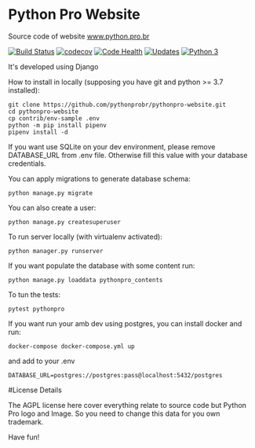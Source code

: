 # Python Pro Website

Source code of website www.python.pro.br

[![Build Status](https://travis-ci.org/pythonprobr/pythonpro-website.svg?branch=master)](https://travis-ci.org/pythonprobr/pythonpro-website)
[![codecov](https://codecov.io/gh/pythonprobr/pythonpro-website/branch/master/graph/badge.svg)](https://codecov.io/gh/pythonprobr/pythonpro-website)
[![Code Health](https://landscape.io/github/pythonprobr/pythonpro-website/master/landscape.svg?style=flat)](https://landscape.io/github/pythonprobr/pythonpro-website/master)
[![Updates](https://pyup.io/repos/github/pythonprobr/pythonpro-website/shield.svg)](https://pyup.io/repos/github/pythonprobr/pythonpro-website/)
[![Python 3](https://pyup.io/repos/github/pythonprobr/pythonpro-website/python-3-shield.svg)](https://pyup.io/repos/github/pythonprobr/pythonpro-website/)


It's developed using Django

How to install in locally (supposing you have git and python >= 3.7 installed):

```console
git clone https://github.com/pythonprobr/pythonpro-website.git
cd pythonpro-website
cp contrib/env-sample .env
python -m pip install pipenv
pipenv install -d
```

If you want use SQLite on your dev environment, please remove DATABASE_URL from .env file.
Otherwise fill this value with your database credentials.

You can apply migrations to generate database schema:

```console
python manage.py migrate
``` 

You can also create a user:

```console
python manage.py createsuperuser
```

To run server locally (with virtualenv activated):

```console
python manager.py runserver
```

If you want populate the database with some content run: 

```console
python manage.py loaddata pythonpro_contents
```

To tun the tests:

```console
pytest pythonpro
```

If you want run your amb dev using postgres, you can install docker and run:

```console
docker-compose docker-compose.yml up 
```

and add to your .env

```console
DATABASE_URL=postgres://postgres:pass@localhost:5432/postgres
```


#License Details

The AGPL license here cover everything relate to source code but Python Pro logo and Image.
So you need to change this data for you own trademark.


Have fun!
